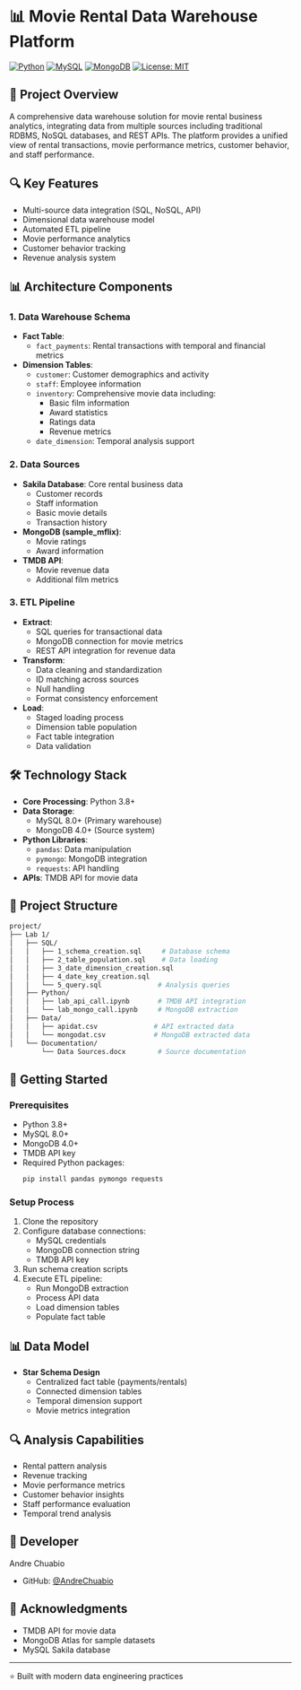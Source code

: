 # 📊 Movie Rental Data Warehouse Platform

[![Python](https://img.shields.io/badge/Python-3.8%2B-blue.svg)](https://www.python.org/)
[![MySQL](https://img.shields.io/badge/MySQL-8.0%2B-orange.svg)](https://www.mysql.com/)
[![MongoDB](https://img.shields.io/badge/MongoDB-4.0%2B-green.svg)](https://www.mongodb.com/)
[![License: MIT](https://img.shields.io/badge/License-MIT-yellow.svg)](https://opensource.org/licenses/MIT)

## 🎯 Project Overview
A comprehensive data warehouse solution for movie rental business analytics, integrating data from multiple sources including traditional RDBMS, NoSQL databases, and REST APIs. The platform provides a unified view of rental transactions, movie performance metrics, customer behavior, and staff performance.

## 🔍 Key Features
- Multi-source data integration (SQL, NoSQL, API)
- Dimensional data warehouse model
- Automated ETL pipeline
- Movie performance analytics
- Customer behavior tracking
- Revenue analysis system

## 📊 Architecture Components

### 1. Data Warehouse Schema
- **Fact Table**: 
  - `fact_payments`: Rental transactions with temporal and financial metrics
- **Dimension Tables**:
  - `customer`: Customer demographics and activity
  - `staff`: Employee information
  - `inventory`: Comprehensive movie data including:
    - Basic film information
    - Award statistics
    - Ratings data
    - Revenue metrics
  - `date_dimension`: Temporal analysis support

### 2. Data Sources
- **Sakila Database**: Core rental business data
  - Customer records
  - Staff information
  - Basic movie details
  - Transaction history
- **MongoDB (sample_mflix)**:
  - Movie ratings
  - Award information
- **TMDB API**:
  - Movie revenue data
  - Additional film metrics

### 3. ETL Pipeline
- **Extract**:
  - SQL queries for transactional data
  - MongoDB connection for movie metrics
  - REST API integration for revenue data
- **Transform**:
  - Data cleaning and standardization
  - ID matching across sources
  - Null handling
  - Format consistency enforcement
- **Load**:
  - Staged loading process
  - Dimension table population
  - Fact table integration
  - Data validation

## 🛠️ Technology Stack
- **Core Processing**: Python 3.8+
- **Data Storage**: 
  - MySQL 8.0+ (Primary warehouse)
  - MongoDB 4.0+ (Source system)
- **Python Libraries**:
  - `pandas`: Data manipulation
  - `pymongo`: MongoDB integration
  - `requests`: API handling
- **APIs**: TMDB API for movie data

## 📁 Project Structure
```bash
project/
├── Lab 1/
│   ├── SQL/
│   │   ├── 1_schema_creation.sql     # Database schema
│   │   ├── 2_table_population.sql    # Data loading
│   │   ├── 3_date_dimension_creation.sql
│   │   ├── 4_date_key_creation.sql
│   │   └── 5_query.sql              # Analysis queries
│   ├── Python/
│   │   ├── lab_api_call.ipynb       # TMDB API integration
│   │   └── lab_mongo_call.ipynb     # MongoDB extraction
│   ├── Data/
│   │   ├── apidat.csv              # API extracted data
│   │   └── mongodat.csv            # MongoDB extracted data
│   └── Documentation/
        └── Data Sources.docx        # Source documentation
```

## 🚀 Getting Started

### Prerequisites
- Python 3.8+
- MySQL 8.0+
- MongoDB 4.0+
- TMDB API key
- Required Python packages:
  ```bash
  pip install pandas pymongo requests
  ```

### Setup Process
1. Clone the repository
2. Configure database connections:
   - MySQL credentials
   - MongoDB connection string
   - TMDB API key
3. Run schema creation scripts
4. Execute ETL pipeline:
   - Run MongoDB extraction
   - Process API data
   - Load dimension tables
   - Populate fact table

## 📊 Data Model
- **Star Schema Design**
  - Centralized fact table (payments/rentals)
  - Connected dimension tables
  - Temporal dimension support
  - Movie metrics integration

## 🔍 Analysis Capabilities
- Rental pattern analysis
- Revenue tracking
- Movie performance metrics
- Customer behavior insights
- Staff performance evaluation
- Temporal trend analysis

## 👤 Developer
Andre Chuabio
- GitHub: [@AndreChuabio](https://github.com/AndreChuabio)

## 🙏 Acknowledgments
- TMDB API for movie data
- MongoDB Atlas for sample datasets
- MySQL Sakila database

---
⭐️ Built with modern data engineering practices
